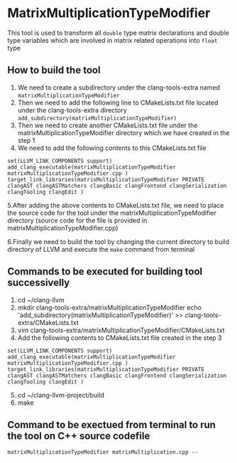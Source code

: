 # MatrixMultiplicationTypeModifier
This tool is used to transform all `double` type matrix declarations
and double type variables which are involved in matrix related operations
into `float` type

## How to build the tool 
1. We need to create a subdirectory under the clang-tools-extra named `matrixMultiplicationTypeModifier` 
2. Then we need to add the following line to CMakeLists.txt file located under the clang-tools-extra directory `add_subdirectory(matrixMultiplicationTypeModifier)` 
3. Then we need to create another CMakeLists.txt file under the matrixMultiplicationTypeModifier directory which we have created in the step 1
4. We need to add the following contents to this CMakeLists.txt file


`set(LLVM_LINK_COMPONENTS support)
add_clang_executable(matrixMultiplicationTypeModifier
	matrixMultiplicationTypeModifier.cpp
  )
target_link_libraries(matrixMultiplicationTypeModifier
  PRIVATE
  clangAST
  clangASTMatchers
  clangBasic
  clangFrontend
  clangSerialization
  clangTooling
  clangEdit
  )`

5.After adding the above contents to CMakeLists.txt file, we need to place the source code for the tool under the matrixMultiplicationTypeModifier directory (source code for the file is provided in matrixMultiplicationTypeModifier.cpp)

6.Finally we need to build the tool by changing the current directory to build directory of LLVM and execute the `make` command from terminal

## Commands to be executed for building tool successivelly
1. cd ~/clang-llvm
2. mkdir clang-tools-extra/matrixMultiplicationTypeModifier echo 'add_subdirectory(matrixMultiplicationTypeModifier)' >> clang-tools-extra/CMakeLists.txt
3. vim clang-tools-extra/matrixMultiplicationTypeModifier/CMakeLists.txt
4. Add the following contents to CMakeLists.txt file created in the step 3

`set(LLVM_LINK_COMPONENTS support)
add_clang_executable(matrixMultiplicationTypeModifier
	matrixMultiplicationTypeModifier.cpp
  )
target_link_libraries(matrixMultiplicationTypeModifier
  PRIVATE
  clangAST
  clangASTMatchers
  clangBasic
  clangFrontend
  clangSerialization
  clangTooling
  clangEdit
  )`

5. cd ~/clang-llvm-project/build
6. make

## Command to be exectued from terminal to run the tool on C++ source codefile
`matrixMultiplicationTypeModifier matrixMultiplication.cpp --`
